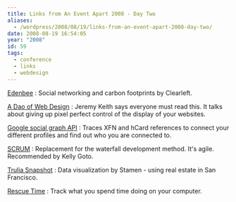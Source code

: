 ```yaml
---
title: Links from An Event Apart 2008 - Day Two
aliases:
  - /wordpress/2008/08/19/links-from-an-event-apart-2008-day-two/
date: 2008-08-19 16:54:05
year: "2008"
id: 59
tags:
  - conference
  - links
  - webdesign
---
```


[Edenbee](http://edenbee.com/)
: Social networking and carbon footprints by Clearleft.

[A Dao of Web Design](https://alistapart.com/articles/dao)
: Jeremy Keith says everyone must read this.  It talks about giving up pixel perfect control of the display of your websites.

[Google social graph API]( http://code.google.com/apis/socialgraph/)
: Traces XFN and hCard references to connect your different profiles and find out who you are connected to.

[SCRUM](https://en.wikipedia.org/wiki/SCRUM)
: Replacement for the waterfall development method.  It's agile.  Recommended by Kelly Goto.

[Trulia Snapshot](http://snapshot.trulia.com/CA/San_Francisco/#most_expensive)
: Data visualization by Stamen - using real estate in San Francisco.

[Rescue Time](http://www.rescuetime.com/)
: Track what you spend time doing on your computer.
